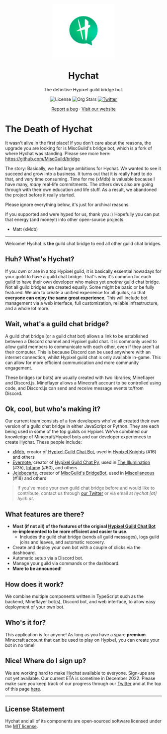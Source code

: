 <br />
<p align="center">
  <a href="https://hych.at">
    <img src="https://raw.githubusercontent.com/hychat-mc/hychat/master/.github/assets/img/hychat-logo.png" alt="Hychat" width="200" height="170">
  </a>
</p>
  <h1 align="center">Hychat</h1>

  <p align="center">
    The definitive Hypixel guild bridge bot.
    <br />
<p align="center">
  <img alt="License" src="https://img.shields.io/github/license/hychat-mc/hychat?color=GREEN&style=for-the-badge">
  <img alt="Org Stars" src="https://img.shields.io/github/stars/hychat-mc?color=GREEN&style=for-the-badge">
  <a href="https://twitter.com/hychatmc"><img alt="Twitter" src="https://img.shields.io/twitter/follow/hychatmc?color=GREEN&style=for-the-badge"></a>
</p>

  <p align="center">
    <a href="https://github.com/hychat-mc/hychat/issues">Report a bug</a>
    ·
        <a href="https://hych.at">Visit our website</a>
  </p>

# The Death of Hychat

It wasn't alive in the first place! If you don't care about the reasons, the upgrade you are looking for is MiscGuild's bridge bot, which is a fork of where Hychat was standing. Please see more here: https://github.com/MiscGuild/bridge

The story: Basically, we had large ambitions for Hychat. We wanted to see it succeed and grow into a business. It turns out that it is really hard to do that, and very time consuming. Time for me (xMdb) is valuable because I have many, *many* real-life commitments. The others devs also are going through with their own education and life stuff. As a result, we abandoned the project before it really started. 

Please ignore everything below, it's just for archival reasons.

If you supported and were hyped for us, thank you :) Hopefully you can put that energy (and money!) into other open-source projects.

- Matt (xMdb)

<hr />

Welcome! Hychat is **the** guild chat bridge to end all other guild chat bridges.

## Huh? What's Hychat?

If you own or are in a top Hypixel guild, it is basically essential nowadays for your guild to have a guild chat bridge. That's why it's common for each guild to have their own developer who makes yet *another* guild chat bridge. Not all guild bridges are created equally. Some might be basic or be fully featured. We aim to create a unified experience for all guilds, so that **everyone can enjoy the same great experience**. This will include bot management via a web interface, full customization, reliable infrastructure, and a whole lot more.

## Wait, what's a guild chat bridge?

A guild chat bridge (or a guild chat bot) allows a link to be established between a Discord channel and Hypixel guild chat. It is commonly used to allow guild members to communicate with each other, even if they aren't at their computer. This is because Discord can be used anywhere with an internet connection, whilst Hypixel guild chat is only available in-game. This can allow for more efficient communication and more community engagement.

These bridges (or bots) are usually created with two libraries; Mineflayer and Discord.js. Mineflayer allows a Minecraft account to be controlled using code, and Discord.js can send and receive message events to/from Discord.

## Ok, cool, but who's making it?

Our current team consists of a few developers who've all created their own version of a guild chat bridge in either JavaScript or Python. They are each being used in some of the top guilds on Hypixel. We've combined our knowledge of Minecraft/Hypixel bots and our developer experiences to create Hychat. These people include:

- [xMdb](https://github.com/xMdb), creator of [Hypixel Guild Chat Bot](https://github.com/xMdb/hypixel-guild-chat-bot), used in [Hypixel Knights](https://discord.gg/hk) (#16) and others
- [Evernote](https://github.com/EvernoteMC), creator of [Hypixel Guild Chat Py](https://github.com/EvernoteMC/hypixel-guild-chat-py), used in [The Illumination](https://hypixel.net/guild/The%20Illumination/members) (#35), [Infamy](https://hypixel.net/threads/832779/) (#60), and others
- [Jejebecarte](https://github.com/Jejebecarte), creator of [MiscGuild's BridgeBot](https://github.com/MiscGuild/BridgeBot), used in [Miscellaneous](https://miscguild.xyz/) (#18) and others

> If you've made your own guild chat bridge before and would like to contribute, contact us through [our Twitter](https://twitter.com/hychatmc) or via email at *hychat [at] hych.at*.

## What features are there?

- **Most (if not all) of the features of the original [Hypixel Guild Chat Bot](https://github.com/xMdb/hypixel-guild-chat-bot) re-implemented to be more efficient and easier to use.**
  - Includes the guild chat bridge (sends all guild messages), logs guild joins and leaves, and automatic recovery.
- Create and deploy your own bot with a couple of clicks via the dashboard.
- Automatic setup via a Discord bot.
- Manage your guild via commands or the dashboard.
- **More to be announced!**

## How does it work?

We combine multiple components written in TypeScript such as the backend, Mineflayer bot(s), Discord bot, and web interface, to allow easy deployment of your own bot.

## Who's it for?

This application is for anyone! As long as you have a spare **premium** Minecraft account that can be used to play on Hypixel, you can create your bot in no time!

## Nice! Where do I sign up?

We are working hard to make Hychat available to everyone. Sign-ups are not yet available. Our current ETA is sometime in December 2022. Please make sure you keep track of our progress through our [Twitter](https://twitter.com/hychatmc) and at the top of this page [here](#hychat).

<hr />

## License Statement

Hychat and all of its components are open-sourced software licensed under the [MIT license](https://choosealicense.com/licenses/mit/).
